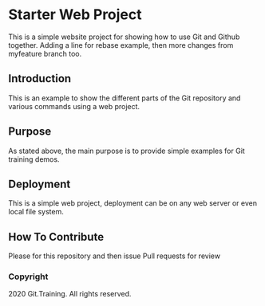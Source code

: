 # Starter Web Project

This is a simple website project for showing how to use Git and Github together. Adding a line for rebase example, then more changes from myfeature branch too.

## Introduction

This is an example to show the different parts of the Git repository and various commands using a web project.

## Purpose

As stated above, the main purpose is to provide simple examples for Git training demos.

## Deployment

This is a simple web project, deployment can be on any web server or even local file system.

## How To Contribute

Please for this repository and then issue Pull requests for review

### Copyright

2020 Git.Training. All rights reserved.